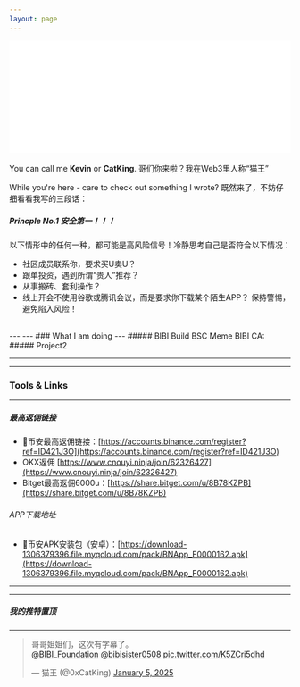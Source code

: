 ```yaml
---
layout: page
---
```


<img src="images/cover_flag.png" class="">

You can call me **Kevin** or **CatKing**.
哥们你来啦？我在Web3里人称“猫王”

While you're here - care to check out something I wrote?
既然来了，不妨仔细看看我写的三段话：

##### Princple No.1 安全第一！！！
以下情形中的任何一种，都可能是高风险信号！冷静思考自己是否符合以下情况：
- 社区成员联系你，要求买U卖U？
- 跟单投资，遇到所谓“贵人”推荐？
- 从事搬砖、套利操作？
- 线上开会不使用谷歌或腾讯会议，而是要求你下载某个陌生APP？
保持警惕，避免陷入风险！
<br/>
---
---
### What I am doing
---
##### BIBI
Build BSC Meme BIBI
CA:
##### Project2

---
---
### Tools & Links
---
##### 最高返佣链接
- 🔸币安最高返佣链接：[https://accounts.binance.com/register?ref=ID421J3O](https://accounts.binance.com/register?ref=ID421J3O)
- OKX返佣 [https://www.cnouyi.ninja/join/62326427](https://www.cnouyi.ninja/join/62326427)
- Bitget最高返佣6000u：[https://share.bitget.com/u/8B78KZPB](https://share.bitget.com/u/8B78KZPB)
###### APP下载地址
- 🎈币安APK安装包（安卓）：[https://download-1306379396.file.myqcloud.com/pack/BNApp_F0000162.apk](https://download-1306379396.file.myqcloud.com/pack/BNApp_F0000162.apk)

---
---
##### 我的推特置顶
---
<blockquote class="twitter-tweet"><p lang="zh" dir="ltr">哥哥姐姐们，这次有字幕了。<br> <a href="https://twitter.com/BIBI_Foundation?ref_src=twsrc%5Etfw">@BIBI_Foundation</a> <a href="https://twitter.com/bibisister0508?ref_src=twsrc%5Etfw">@bibisister0508</a> <a href="https://t.co/K5ZCri5dhd">pic.twitter.com/K5ZCri5dhd</a></p>&mdash; 猫王 (@0xCatKing) <a href="https://twitter.com/0xCatKing/status/1875928560726381027?ref_src=twsrc%5Etfw">January 5, 2025</a></blockquote> <script async src="https://platform.twitter.com/widgets.js" charset="utf-8"></script>